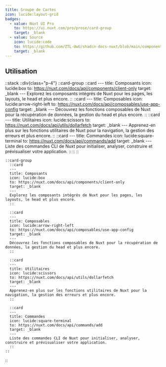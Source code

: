 ```yaml
---
title: Groupe de Cartes
icon: lucide:layout-grid
badges:
  - value: Nuxt UI Pro
    to: https://ui.nuxt.com/pro/prose/card-group
    target: _blank
  - value: Source
    icon: lucide:code
    to: https://github.com/ZTL-UwU/shadcn-docs-nuxt/blob/main/components/content/CardGroup.vue
    target: _blank
---
```


## Utilisation

::stack
  ::div{class="p-4"}
    ::card-group
      ::card
      ---
      title: Composants
      icon: lucide:box
      to: https://nuxt.com/docs/api/components/client-only
      target: _blank
      ---
      Explorez les composants intégrés de Nuxt pour les pages, les layouts, le head et plus encore.
      ::
      ::card
      ---
      title: Composables
      icon: lucide:arrow-right-left
      to: https://nuxt.com/docs/api/composables/use-app-config
      target: _blank
      ---
      Découvrez les fonctions composables de Nuxt pour la récupération de données, la gestion du head et plus encore.
      ::
      ::card
      ---
      title: Utilitaires
      icon: lucide:scissors
      to: https://nuxt.com/docs/api/utils/dollarfetch
      target: _blank
      ---
      Apprenez-en plus sur les fonctions utilitaires de Nuxt pour la navigation, la gestion des erreurs et plus encore.
      ::
      ::card
      ---
      title: Commandes
      icon: lucide:square-terminal
      to: https://nuxt.com/docs/api/commands/add
      target: _blank
      ---
      Liste des commandes CLI de Nuxt pour initialiser, analyser, construire et prévisualiser votre application.
      ::
    ::
  ::
  ```mdc
  ::card-group
    ::card
    ---
    title: Composants
    icon: lucide:box
    to: https://nuxt.com/docs/api/components/client-only
    target: _blank
    ---
    Explorez les composants intégrés de Nuxt pour les pages, les layouts, le head et plus encore.
    ::

    ::card
    ---
    title: Composables
    icon: lucide:arrow-right-left
    to: https://nuxt.com/docs/api/composables/use-app-config
    target: _blank
    ---
    Découvrez les fonctions composables de Nuxt pour la récupération de données, la gestion du head et plus encore.
    ::

    ::card
    ---
    title: Utilitaires
    icon: lucide:scissors
    to: https://nuxt.com/docs/api/utils/dollarfetch
    target: _blank
    ---
    Apprenez-en plus sur les fonctions utilitaires de Nuxt pour la navigation, la gestion des erreurs et plus encore.
    ::

    ::card
    ---
    title: Commandes
    icon: lucide:square-terminal
    to: https://nuxt.com/docs/api/commands/add
    target: _blank
    ---
    Liste des commandes CLI de Nuxt pour initialiser, analyser, construire et prévisualiser votre application.
    ::
  ::
  ```
::
